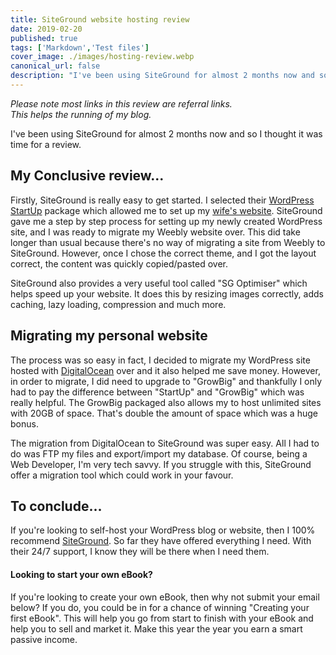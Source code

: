 ```yaml
---
title: SiteGround website hosting review
date: 2019-02-20
published: true
tags: ['Markdown','Test files']
cover_image: ./images/hosting-review.webp
canonical_url: false
description: "I've been using SiteGround for almost 2 months now and so I thought it was time for a review."
---
```


_Please note most links in this review are referral links. This helps the running of my blog._

I've been using SiteGround for almost 2 months now and so I thought it was time for a review.

## My Conclusive review...

Firstly, SiteGround is really easy to get started. I selected their [WordPress StartUp](https://www.siteground.com/go/michaelbrookswp) package which allowed me to set up my [wife's website](https://brookspetsitters.com). SiteGround gave me a step by step process for setting up my newly created WordPress site, and I was ready to migrate my Weebly website over. This did take longer than usual because there's no way of migrating a site from Weebly to SiteGround. However, once I chose the correct theme, and I got the layout correct, the content was quickly copied/pasted over.

SiteGround also provides a very useful tool called "SG Optimiser" which helps speed up your website. It does this by resizing images correctly, adds caching, lazy loading, compression and much more.

## Migrating my personal website

The process was so easy in fact, I decided to migrate my WordPress site hosted with [DigitalOcean](https://m.do.co/c/d5aca73b366f) over and it also helped me save money. However, in order to migrate, I did need to upgrade to "GrowBig" and thankfully I only had to pay the difference between "StartUp" and "GrowBig" which was really helpful. The GrowBig packaged also allows my to host unlimited sites with 20GB of space. That's double the amount of space which was a huge bonus.

The migration from DigitalOcean to SiteGround was super easy. All I had to do was FTP my files and export/import my database. Of course, being a Web Developer, I'm very tech savvy. If you struggle with this, SiteGround offer a migration tool which could work in your favour.

## To conclude...

If you're looking to self-host your WordPress blog or website, then I 100% recommend [SiteGround](https://www.siteground.com/go/michaelbrookswp). So far they have offered everything I need. With their 24/7 support, I know they will be there when I need them.

#### Looking to start your own eBook?

If you're looking to create your own eBook, then why not submit your email below? If you do, you could be in for a chance of winning "Creating your first eBook". This will help you go from start to finish with your eBook and help you to sell and market it. Make this year the year you earn a smart passive income.
